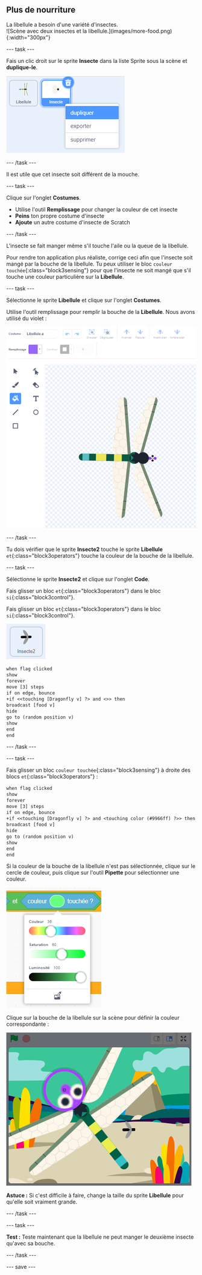 ## Plus de nourriture

<div style="display: flex; flex-wrap: wrap">
<div style="flex-basis: 200px; flex-grow: 1; margin-right: 15px;">
La libellule a besoin d'une variété d'insectes.
</div>
<div>
![Scène avec deux insectes et la libellule.](images/more-food.png){:width="300px"}
</div>
</div>

--- task ---

Fais un clic droit sur le sprite **Insecte** dans la liste Sprite sous la scène et **duplique-le**.

![La liste Sprite avec le sprite insecte sélectionné et "dupliquer" en surbrillance dans le menu.](images/duplicate-insect.png)

--- /task ---

Il est utile que cet insecte soit différent de la mouche.

--- task ---

Clique sur l'onglet **Costumes**.

+ Utilise l'outil **Remplissage** pour changer la couleur de cet insecte
+ **Peins** ton propre costume d'insecte
+ **Ajoute** un autre costume d'insecte de Scratch

--- /task ---

L'insecte se fait manger même s'il touche l'aile ou la queue de la libellule.

Pour rendre ton application plus réaliste, corrige ceci afin que l'insecte soit mangé par la bouche de la libellule. Tu peux utiliser le bloc `couleur touchée`{:class="block3sensing"} pour que l'insecte ne soit mangé que s'il touche une couleur particulière sur la **Libellule**.

--- task ---

Sélectionne le sprite **Libellule** et clique sur l'onglet **Costumes**.

Utilise l'outil remplissage pour remplir la bouche de la **Libellule**. Nous avons utilisé du violet :

![L'éditeur de peinture avec l'outil Remplissage sélectionné et le costume de libellule avec une bouche violette.](images/dragonfly-mouth-colour.png)

--- /task ---

Tu dois vérifier que le sprite **Insecte2** touche le sprite **Libellule** `et`{:class="block3operators"} touche la couleur de la bouche de la libellule.

--- task ---

Sélectionne le sprite **Insecte2** et clique sur l'onglet **Code**.

Fais glisser un bloc `et`{:class="block3operators"} dans le bloc `si`{:class="block3control"}.

Fais glisser un bloc `et`{:class="block3operators"} dans le bloc `si`{:class="block3control"}.

![](images/insect2-icon.png)

```blocks3
when flag clicked
show
forever
move [3] steps 
if on edge, bounce
+if <<touching [Dragonfly v] ?> and <>> then
broadcast [food v]
hide
go to (random position v)
show
end
end
```

--- /task ---

--- task ---

Fais glisser un bloc `couleur touchée`{:class="block3sensing"} à droite des blocs `et`{:class="block3operators"} :

```blocks3
when flag clicked
show
forever
move [3] steps
if on edge, bounce
+if <<touching [Dragonfly v] ?> and <touching color (#9966ff) ?>> then
broadcast [food v]
hide
go to (random position v)
show
end
end
```

Si la couleur de la bouche de la libellule n'est pas sélectionnée, clique sur le cercle de couleur, puis clique sur l'outil **Pipette** pour sélectionner une couleur.

![Le menu du cercle de couleur avec l'outil pipette.](images/colour-eyedropper.png)

Clique sur la bouche de la libellule sur la scène pour définir la couleur correspondante :

![L'outil pipette avec le surligneur de sélection de couleur survolant la bouche violette de la libellule.](images/colour-select.png)

**Astuce :** Si c'est difficile à faire, change la taille du sprite **Libellule** pour qu'elle soit vraiment grande.

--- /task ---

--- task ---

**Test :** Teste maintenant que la libellule ne peut manger le deuxième insecte qu'avec sa bouche.

--- /task ---

--- save ---

